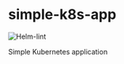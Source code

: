 # simple-k8s-app

![Helm-lint](https://github.com/Constantin07/simple-k8s-app/actions/workflows/helm-lint.yml/badge.svg?branch=master)

Simple Kubernetes application
